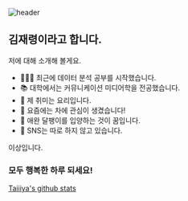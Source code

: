 ![header](https://capsule-render.vercel.app/api?text=반갑습니다!)

## 김재령이라고 합니다.

저에 대해 소개해 볼게요.

- 👩🏻‍💻 최근에 데이터 분석 공부를 시작했습니다.
- 📚 대학에서는 커뮤니케이션 미디어학을 전공했습니다.
- 🥘 제 취미는 요리입니다.
- 🍵 요즘에는 차에 관심이 생겼습니다!
- 🐌 애완 달팽이를 입양하는 것이 꿈입니다.
- 💬 SNS는 따로 하지 않고 있습니다.

이상입니다.

### 모두 행복한 하루 되세요!

[Taiiiya's github stats](https://github-readme-stats.vercel.app/api?username=Taiiiya&show_icons=true)
